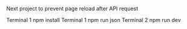Next project to prevent page reload after API request

Terminal 1 npm install
Terminal 1 npm run json
Terminal 2 npm run dev
